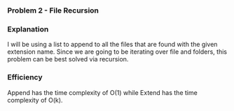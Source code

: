 ### Problem 2 - File Recursion

### Explanation

I will be using a list to append to all the files that are found with the given extension name. Since we are going to be iterating over file and folders, this problem can be best solved via recursion. 

### Efficiency

Append has the time complexity of O(1) while Extend has the time complexity of O(k).